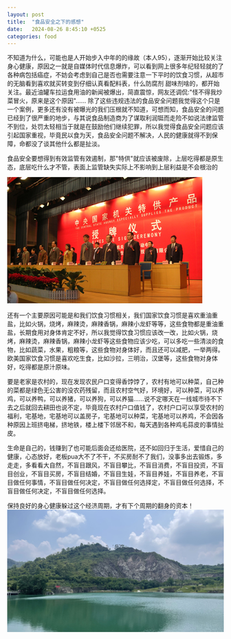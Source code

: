 ```yaml
---
layout: post
title:  "食品安全之下的感想"
date:   2024-08-26 8:45:10 +0525
categories: food
---
```


  不知道为什么，可能也是人开始步入中年的的缘故（本人95），逐渐开始比较关注身心健康，原因之一就是自媒体时代信息爆炸，可以看到网上很多年纪轻轻就的了各种病包括癌症，不妨会考虑到自己是否也需要注意一下平时的饮食习惯，从超市的无脑看到喜欢就买转变到仔细认真看配料表，什么防腐剂 甜味剂啥的，都开始关注。最近油罐车拉运食用油的新闻被爆出，简直震惊，网友还调侃:"怪不得我炒菜冒火，原来是这个原因"......
  除了这些违规违法的食品安全问题我觉得这个只是一个案例，更多还有没有被曝光的我们压根就不知道，可想而知，食品安全的问题已经到了很严重的地步，与其说食品制造商为了谋取利润铤而走险不如说法律监管不到位，处罚太轻相当于就是在鼓励他们继续犯罪，所以我觉得食品安全问题应该引起国家重视，毕竟民以食为天，食品安全问题不解决，人民的健康就得不到保障，命都没了谈其他什么都是扯淡。
  
  食品安全要想得到有效监管有效遏制，那"特供"就应该被废除，上层吃得都是原生态，底层吃什么才不管，表面上监管缺失实际上不影响到上层利益是不会根治的
  
  ![alt text](/assets/tg.jpg)

  还有一个主要原因可能是和我们饮食习惯相关，我们国家饮食习惯是喜欢重油重盐，比如火锅，烧烤，麻辣烫，麻辣香锅，麻辣小龙虾等等，这些食物都是重油重盐，长期食用对身体肯定不好，所以我觉得饮食习惯应该改一改，比如火锅，烧烤，麻辣烫，麻辣香锅，麻辣小龙虾等这些食物应该少吃，可以多吃一些清淡的食物，比如蔬菜，水果，粗粮等，这些食物对身体好，而且还可以减肥，一举两得。欧美国家饮食习惯是喜欢吃生食，比如沙拉，三明治，汉堡等，这些食物对身体好，吃得都是原汁原味。

  要是老家是农村的，现在发现农民户口变得香饽饽了，农村有地可以种菜，自己种的菜都是绿色无公害的没农药残留，而且农村空气好，环境好，可以种菜，可以养鸡，可以养鸭，可以养猪，可以养狗，可以养猫......说不定哪天在一线城市待不下去之后就回去耕田也说不定，毕竟现在农村户口值钱了，农村户口可以享受农村的福利，宅基地，宅基地可以盖房子，宅基地可以种菜，宅基地可以养鸡，不会因各种原因上班挤电梯，挤地铁，楼上楼下邻居不和，每天遇到各种鸡毛蒜皮的事情扯皮。

  生命是自己的，钱赚到了也可能后面会还给医院，还不如回归于生活，爱惜自己的健康，心态放好，老板pua大不了不干，不买房耐不了我们，没事多出去锻炼，多走走，多看看大自然，不盲目跟风，不盲目攀比，不盲目消费，不盲目投资，不盲目创业，不盲目买房，不盲目结婚，不盲目生娃，不盲目养娃，不盲目养老，不盲目做任何事情，不盲目做任何决定，不盲目做任何选择定，不盲目做任何选择，不盲目做任何决定，不盲目做任何选择。

  保持良好的身心健康躲过这个经济周期，才有下个周期的翻身的资本！
  ![alt text](/assets/IMG_2366.jpg)